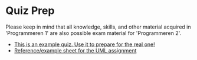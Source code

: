 # Quiz Prep

<!-- On this page you can find some study materials for the exam of 'Programmeren 2'. For each week we have selected the relevant lecture notes, subjects on CS50 Study and homebrewed practice exercises. -->

Please keep in mind that all knowledge, skills, and other material acquired in 'Programmeren 1' are also possible exam material for 'Programmeren 2'.

- [This is an example quiz. Use it to prepare for the real one!](Quiz2.pdf)
- [Reference/example sheet for the UML assignment](soccer_manager.pdf)



<!-- ## Week 4 - Forensics

### Lecture Notes

[Lecture Notes Week 4](https://cs50x.mprog.nl/lectures/week-4#_last_time)

### CS50 Study

- [Binary Search](https://study.cs50.net/binary_search)
- [Bubble Sort](https://study.cs50.net/bubble_sort)
- [Insertion Sort](https://study.cs50.net/insertion_sort)
- [Merge Sort](https://study.cs50.net/merge_sort)
- [Selection Sort](https://study.cs50.net/selection_sort)
- [Pointers](https://study.cs50.net/pointers)
- [Dynamic Memory Allocation](https://study.cs50.net/malloc)

### Practice

- [Beatles](/practice/beatles): catalogue the four members of a famous pop band
- [Strings](/practice/strings): pointers and strings

## Week 5 - Misspellings

### Lecture Notes

[Lecture Notes Week 5](https://cs50x.mprog.nl/lectures/week-5#_last_time)

### CS50 Study

- [Hash Tables](https://study.cs50.net/hashtables)
- [Linked Lists](https://study.cs50.net/linked_lists)
- [Queues](https://study.cs50.net/queues)
- [Stacks](https://study.cs50.net/stacks)
- [Trees](https://study.cs50.net/trees)
- [Tries](https://study.cs50.net/tries)

### Practice

- [Linked](/practice/linked): say goodbye to the weakest link in your list!

## Week 6 - Sentimental

### Lecture Notes
Week 7 is interesting (you should watch it if you haven't already), but the Machine Learning methods that are explained are not a part of the exam material.

- [Lecture Notes Week 6](https://cs50x.mprog.nl/lectures/week-6#_last_time)
- [Lecture Notes Week 7](https://cs50x.mprog.nl/lectures/week-7#_introduction_to_machine_learning)
- [Lecture Notes Week 8](https://cs50x.mprog.nl/lectures/week-8#_intro_to_python)

### CS50 Study

- [HTTP](https://study.cs50.net/http)
- [MVC](https://study.cs50.net/mvc)

### Practice

- [Python](/practice/python): building structures in a new language

## Week 7 - Finance

### Lecture Notes

[Lecture Notes Week 9](https://cs50x.mprog.nl/lectures/week-9#_last_week)

### CS50 Study

- None

### Practice

- [CSS](/practice/css): spice up your site
- [SQL](/practice/sql): SELECT * FROM practice
- [XKCD](/practice/xkcd): _en route_ with Flask. -->

